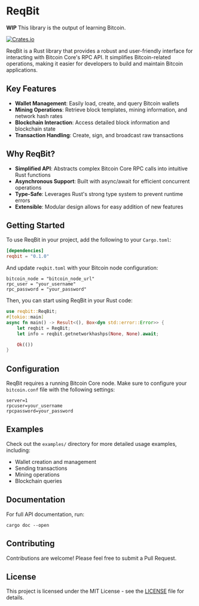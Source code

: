 # ReqBit

**WIP**
This library is the output of learning Bitcoin.  

[![Crates.io](https://img.shields.io/crates/v/reqbit.svg)](https://crates.io/crates/reqbit)

ReqBit is a Rust library that provides a robust and user-friendly interface for interacting with Bitcoin Core's RPC API. It simplifies Bitcoin-related operations, making it easier for developers to build and maintain Bitcoin applications.

## Key Features

- **Wallet Management**: Easily load, create, and query Bitcoin wallets
- **Mining Operations**: Retrieve block templates, mining information, and network hash rates
- **Blockchain Interaction**: Access detailed block information and blockchain state
- **Transaction Handling**: Create, sign, and broadcast raw transactions

## Why ReqBit?

- **Simplified API**: Abstracts complex Bitcoin Core RPC calls into intuitive Rust functions
- **Asynchronous Support**: Built with async/await for efficient concurrent operations
- **Type-Safe**: Leverages Rust's strong type system to prevent runtime errors
- **Extensible**: Modular design allows for easy addition of new features

## Getting Started

To use ReqBit in your project, add the following to your `Cargo.toml`:

```toml
[dependencies]
reqbit = "0.1.0"
```

And update `reqbit.toml` with your Bitcoin node configuration:

```
bitcoin_node = "bitcoin_node_url"
rpc_user = "your_username"
rpc_password = "your_password"
```

Then, you can start using ReqBit in your Rust code:
```rust
use reqbit::ReqBit;
#[tokio::main]
async fn main() -> Result<(), Box<dyn std::error::Error>> {
    let reqbit = ReqBit;
	let info = reqbit.getnetworkhashps(None, None).await;

    Ok(())
}
```

## Configuration

ReqBit requires a running Bitcoin Core node. Make sure to configure your `bitcoin.conf` file with the following settings:

```
server=1
rpcuser=your_username
rpcpassword=your_password
```


## Examples

Check out the `examples/` directory for more detailed usage examples, including:

- Wallet creation and management
- Sending transactions
- Mining operations
- Blockchain queries

## Documentation

For full API documentation, run:

```
cargo doc --open
```


## Contributing

Contributions are welcome! Please feel free to submit a Pull Request.

## License

This project is licensed under the MIT License - see the [LICENSE](LICENSE) file for details.
